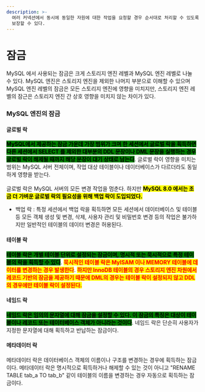 ```yaml
---
description: >-
  여러 커넥션에서 동시에 동일한 자원에 대한 작업을 요청할 경우 순서대로 처리할 수 있도록 제어하는 역할을 하고 이를 통해 데이터의 정합성을
  보장할 수 있다.
---
```


# 잠금

MySQL 에서 사용되는 잠금은 크게 스토리지 엔진 레벨과 MySQL 엔진 레벨로 나눌 수 있다. MySQL 엔진은 스토리지 엔진을 제외한 나머지 부분으로 이해할 수 있으며 MySQL 엔진 레벨의 잠금은 모든 스토리지 엔진에 영향을 미치지만, 스토리지 엔진 레벨의 잠근은 스토리지 엔진 간 상호 영향을 미치지 않는 차이가 있다.



### MySQL 엔진의 잠금

#### 글로벌 락

<mark style="background-color:green;">**MySQL에서 제공하는 잠금 가운데 가장 범위가 크며 한 세션에서 글로벌 락을 획득하면 다른 세션에서 SELECT 를 제외한 대부분의 DDL 문장이나 DML 문장을 실행하는 경우 글로벌 락이 해제될 때까지 해당 문장이 대기 상태로 남는다**</mark>. 글로벌 락이 영향을 미치는 범위는 MySQL 서버 전체이며, 작업 대상 테이블이나 데이터베이스가 다르더라도 동일하게 영향을 받는다. \
\
글로벌 락은 MySQL 서버의 모든 변경 작업을 멈춘다. 하지만 <mark style="background-color:yellow;">**MySQL 8.0 에서는 조금 더 가벼운 글로벌 락의 필요성을 위해 백업 락이 도입되었다.**</mark>

* 백업  락 : 특정 세션에서 백업 락을 획득하면 모든 세션에서 데이터베이스 및 테이블 등 모든 객체 생성 및 변경, 삭제, 사용자 관리 및 비밀번호 변경 등의 작업은 불가하지만 일반적인 테이블의 데이터 변경은 허용된다.



#### 테이블 락

<mark style="background-color:green;">**테이블 락은 개별 테이블 단위로 설정되는 잠금이며, 명시적 또는 묵시적으로 특정 테이블의 락을 획득할 수 있다**</mark>. <mark style="color:red;">**묵시적인 테이블 락은 MyISAM 이나 MEMORY 테이블에 데이터를 변경하는 경우 발생한다**</mark>. <mark style="color:red;">**하지만 InnoDB 테이블의 경우 스토리지 엔진 차원에서 레코드 기반의 잠금을 제공하기 때문에 DML의  경우는 테이블 락이 설정되지 않고 DDL 의 경우에만 테이블 락이 설정된다.**</mark>



#### 네임드 락

<mark style="background-color:green;">**네임드 락은 임의의 문자열에 대해 잠금을 설정할 수 있다. 이 잠금의 특징은 대상이 테이블이나 레코드 또는 테이터베이스 객체가 아니라는 것이다**</mark>. 네임드 락은 단순히 사용자가 지정한 문자열에 대해 획득하고 반납하는 잠금이다.



#### 메타데이터 락

메타데이터 락은 데이터베이스 객체의 이름이나 구조를 변경하는 경우에 획득하는 잠금이다. 메타데이터 락은 명시적으로 획득하거나 해제할 수 있는 것이 아니고 "RENAME TABLE tab\_a TO tab\_b" 같이 테이블의 이름을 변경하는 경우 자동으로 획득하는 잠금이다.





